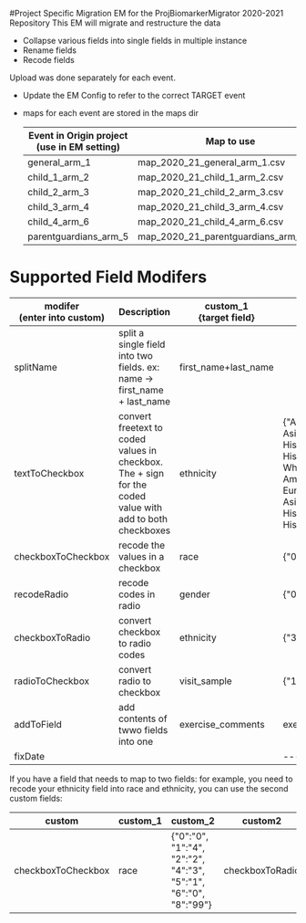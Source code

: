 #Project Specific Migration EM for the  ProjBiomarkerMigrator 2020-2021 Repository
This EM will migrate and restructure the data
* Collapse various fields into single fields in multiple instance
* Rename fields
* Recode fields

Upload was done separately for each event. 
* Update the EM Config to refer to the correct TARGET event
* maps for each event are stored in the maps dir


  |Event in Origin project (use in EM setting)|Map to use|
  |---|---|
  | general_arm_1 |map_2020_21_general_arm_1.csv|
  | child_1_arm_2 |map_2020_21_child_1_arm_2.csv|
  | child_2_arm_3 |map_2020_21_child_2_arm_3.csv|
  |child_3_arm_4 |map_2020_21_child_3_arm_4.csv|
  |child_4_arm_6 |map_2020_21_child_4_arm_6.csv|
  |parentguardians_arm_5|map_2020_21_parentguardians_arm_5.csv| 


# Supported Field Modifers

|modifer <br> (enter into custom)| Description | custom_1 <br> {target field}| custom_2 <br> {json format}|
|---|---|---|---|
|splitName|split a single field into two fields. ex: name -> first_name + last_name|first_name+last_name|
|textToCheckbox|convert freetext to coded values in checkbox. The + sign for the coded value with add to both checkboxes|ethnicity|{"Asian":"2","Asian/ Indian":"2","Asian/Caucasian":"0+2","Caucasian":"0","Caucasian/ Asian":"0+2","Caucasian/ Hispanic":"0+3","Caucasian/Asian":"0+2","Caucasian/Hispanic":"0+3","Caucasion":"0","Caucasion/ Hispanic":"0+3","Causcasian":"0","Hispanic":"3","Hispanic White":"0+3","Hispanic/ White":"0+3","Iranian":"0","Mixed Caucasian Polynesian":"0+5","Mixed Caucasian/African American":"0","mixed White & Asian":"0+2","Native American":"4","Native American/ European":"0+4","Non Hispanic White":"0","Non- Hispanic White":"0","Non- Hispanic White, Asian ":"0+2","Non-Hispanic White":"0","Non-Hispanic White/ Asian":"0+2","Not Hispanic":"0","Not Hispanic/ White":"0","Unknown":"99","white":"0","White & Hispanic":"0+3","White/Caucasian":"0","White/Hispanic":"0+3"}
|checkboxToCheckbox|recode the values in a checkbox|race|{"0":"0", "1":"2", "2":"3", "4":"4", "5":"1", "6":"99", "7":"98"}|
|recodeRadio|recode codes in radio|gender | {"0":"1","1":"2"} |
|checkboxToRadio|convert checkbox to radio codes| ethnicity | {"3": "1", "7":"0"} |
|radioToCheckbox|convert radio to checkbox|visit_sample|{"1":"2","2":"4","3":"3","4":"7"}|
|addToField|add contents of twwo fields into one|exercise_comments|exercise_comments+describe_intense_exercise|---|
|fixDate|||---|---|

If you have a field that needs to map to two fields:
for example, you need to recode your ethnicity field into race and ethnicity, you can use the second custom fields:

| custom | custom_1 | custom_2 | custom2 | custom2_1 | custom2_2 |
|---|---|---|---|---|---|
|checkboxToCheckbox| race | {"0":"0", "1":"4", "2":"2", "4":"3", "5":"1", "6":"0", "8":"99"} | checkboxToRadio | ethnicity | {"3": "1", "7":"0"} |

